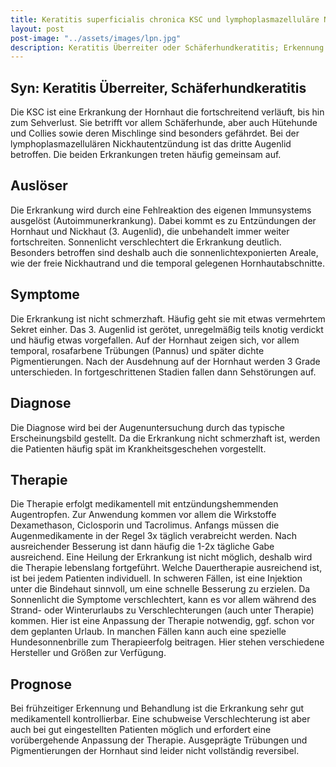 ```yaml
---
title: Keratitis superficialis chronica KSC und lymphoplasmazelluläre Nickhautentzündung
layout: post
post-image: "../assets/images/lpn.jpg"
description: Keratitis Überreiter oder Schäferhundkeratitis; Erkennung und Therapie.
---
```

## Syn: Keratitis Überreiter, Schäferhundkeratitis

Die KSC ist eine Erkrankung der Hornhaut die fortschreitend verläuft, bis hin zum Sehverlust. Sie betrifft vor allem Schäferhunde, aber auch Hütehunde und Collies sowie deren Mischlinge sind besonders gefährdet.
Bei der lymphoplasmazellulären Nickhautentzündung ist das dritte Augenlid betroffen. Die beiden Erkrankungen treten häufig gemeinsam auf.

## Auslöser

Die Erkrankung wird durch eine Fehlreaktion des eigenen Immunsystems ausgelöst (Autoimmunerkrankung). Dabei kommt es zu Entzündungen der Hornhaut und Nickhaut (3. Augenlid), die unbehandelt immer weiter fortschreiten. Sonnenlicht verschlechtert die Erkrankung deutlich. Besonders betroffen sind deshalb auch die sonnenlichtexponierten Areale, wie der freie Nickhautrand und die temporal gelegenen Hornhautabschnitte. 

## Symptome

Die Erkrankung ist nicht schmerzhaft. Häufig geht sie mit etwas vermehrtem Sekret einher. Das 3. Augenlid ist gerötet, unregelmäßig teils knotig verdickt und häufig etwas vorgefallen. Auf der Hornhaut zeigen sich, vor allem temporal, rosafarbene Trübungen (Pannus) und später dichte Pigmentierungen. Nach der Ausdehnung auf der Hornhaut werden 3 Grade unterschieden. In fortgeschrittenen Stadien fallen dann Sehstörungen auf. 

## Diagnose

Die Diagnose wird bei der Augenuntersuchung durch das typische Erscheinungsbild gestellt. Da die Erkrankung nicht schmerzhaft ist, werden die Patienten häufig spät im Krankheitsgeschehen vorgestellt.  

## Therapie 

Die Therapie erfolgt medikamentell mit entzündungshemmenden Augentropfen. Zur Anwendung kommen vor allem die Wirkstoffe Dexamethason, Ciclosporin und Tacrolimus. Anfangs müssen die Augenmedikamente in der Regel 3x täglich verabreicht werden. Nach ausreichender Besserung ist dann häufig die 1-2x tägliche Gabe ausreichend. Eine Heilung der Erkrankung ist nicht möglich, deshalb wird die Therapie lebenslang fortgeführt. Welche Dauertherapie ausreichend ist, ist bei jedem Patienten individuell. 
In schweren Fällen, ist eine Injektion unter die Bindehaut sinnvoll, um eine schnelle Besserung zu erzielen.
Da Sonnenlicht die Symptome verschlechtert, kann es vor allem während des Strand- oder Winterurlaubs zu Verschlechterungen (auch unter Therapie) kommen. Hier ist eine Anpassung der Therapie notwendig, ggf. schon vor dem geplanten Urlaub. In manchen Fällen kann auch eine spezielle Hundesonnenbrille zum Therapieerfolg beitragen. Hier stehen verschiedene Hersteller und Größen zur Verfügung.   

## Prognose

Bei frühzeitiger Erkennung und Behandlung ist die Erkrankung sehr gut medikamentell kontrollierbar. Eine schubweise Verschlechterung ist aber auch bei gut eingestellten Patienten möglich und erfordert eine vorübergehende Anpassung der Therapie.
Ausgeprägte Trübungen und Pigmentierungen der Hornhaut sind leider nicht vollständig reversibel. 